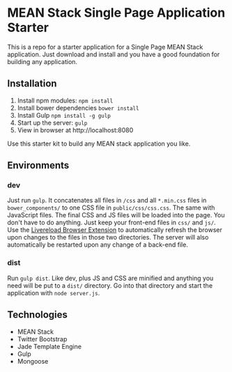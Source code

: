 # MEAN Stack Single Page Application Starter

This is a repo for a starter application for a Single Page MEAN Stack application. Just download and install and you have a good foundation for building any application. 

## Installation
1. Install npm modules: `npm install`
2. Install bower dependencies `bower install`
3. Install Gulp `npm install -g gulp`
4. Start up the server: `gulp`
5. View in browser at http://localhost:8080

Use this starter kit to build any MEAN stack application you like.

## Environments

### dev
Just run `gulp`. It concatenates all files in `/css` and all `*.min.css` files in `bower_components/` to one CSS file in `public/css/css.css`. The same with JavaScript files. The final CSS and JS files will be loaded into the page. You don't have to do anything. Just keep your front-end files in `css/` and `js/`. Use the [Livereload Browser Extension](http://feedback.livereload.com/knowledgebase/articles/86242-how-do-i-install-and-use-the-browser-extensions) to automatically refresh the browser upon changes to the files in those two directories. The server will also automatically be restarted upon any change of a back-end file.

### dist
Run `gulp dist`. Like dev, plus JS and CSS are minified and anything you need will be put to a `dist/` directory. Go into that directory and start the application with `node server.js`.

## Technologies

- MEAN Stack
- Twitter Bootstrap
- Jade Template Engine
- Gulp
- Mongoose
